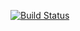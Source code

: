 [![Build Status](https://travis-ci.org/kennedydmb/kennedy-ecommerce.svg?branch=master)](https://travis-ci.org/kennedydmb/kennedy-ecommerce)